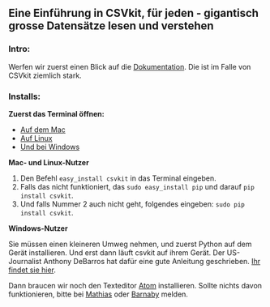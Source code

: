 ## Eine Einführung in CSVkit, für jeden - gigantisch grosse Datensätze lesen und verstehen

### Intro:

Werfen wir zuerst einen Blick auf die [Dokumentation](https://csvkit.readthedocs.io/en/1.0.2/index.html). Die ist im Falle von CSVkit ziemlich stark.

### Installs:

**Zuerst das Terminal öffnen:**

- [Auf dem Mac](https://www.youtube.com/watch?v=zw7Nd67_aFw)
- [Auf Linux](http://www.psychocats.net/ubuntu/terminal)
- [Und bei Windows](http://smallbusiness.chron.com/open-terminal-session-windows-7-56627.html)

**Mac- und Linux-Nutzer**

1. Den Befehl ```easy_install csvkit``` in das Terminal eingeben.
2. Falls das nicht funktioniert, das ```sudo easy_install pip``` und darauf ```pip install csvkit```.
3. Und falls Nummer 2 auch nicht geht, folgendes eingeben: ```sudo pip install csvkit```.

**Windows-Nutzer**

Sie müssen einen kleineren Umweg nehmen, und zuerst Python auf dem Gerät installieren. Und erst dann läuft csvkit auf ihrem Gerät. Der US-Journalist Anthony DeBarros hat dafür eine gute Anleitung geschrieben. [Ihr findet sie hier](http://www.anthonydebarros.com/2014/02/16/setting-up-python-in-windows-8-1/).


Dann braucen wir noch den Texteditor [Atom](https://atom.io/) installieren. Sollte nichts davon funktionieren, bitte bei [Mathias](mathias.born@bernerzeitung) oder [Barnaby](barnaby.skinner@sonntagszeitung.ch) melden.
